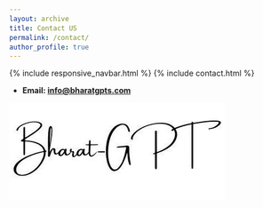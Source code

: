 ```yaml
---
layout: archive
title: Contact US
permalink: /contact/
author_profile: true
---
```

{% include responsive_navbar.html %}
{% include contact.html %}
* **Email: [info@bharatgpts.com]()**

![bharat-gpt-logo.jpeg](..%2Fimages%2Fbharat-gpt-logo.jpeg)